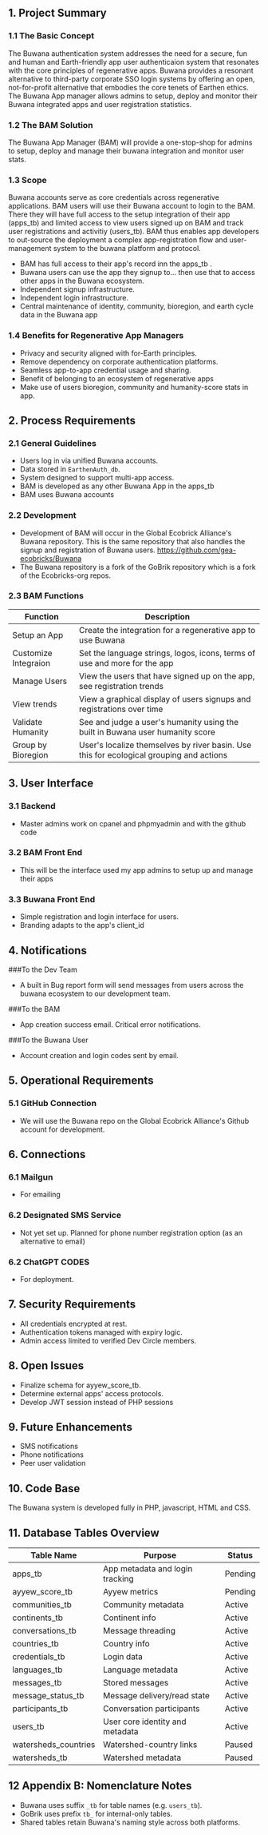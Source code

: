 ## 1. Project Summary

### 1.1 The Basic Concept
The Buwana authentication system addresses the need for a secure, fun and human and Earth-friendly app user authenticaion system that resonates with the core principles of regenerative apps. Buwana provides a resonant alternative to third-party corporate SSO login systems by offering an open, not-for-profit alternative that embodies the core tenets of Earthen ethics.  The Buwana App manager allows admins to setup, deploy and monitor their Buwana integrated apps and user registration statistics.

### 1.2 The BAM Solution
The Buwana App Manager (BAM) will provide a one-stop-shop for admins to setup, deploy and manage their buwana integration and monitor user stats. 

### 1.3 Scope
Buwana accounts serve as core credentials across regenerative applications. BAM users will use their Buwana account to login to the BAM.  There they will have full access to the setup integration of their app (apps_tb) and limited access to view users signed up on BAM and track user registrations and activitiy (users_tb).  BAM thus enables app developers to out-source the deployment a complex app-registration flow and user-management system to the buwana platform and protocol.

- BAM has full access to their app's record inn the apps_tb .
- Buwana users can use the app they signup to... then use that to access other apps in the Buwana ecosystem.
- Independent signup infrastructure.
- Independent login infrastructure.
- Central maintenance of identity, community, bioregion, and earth cycle data in the Buwana app

### 1.4 Benefits for Regenerative App Managers
- Privacy and security aligned with for-Earth principles.
- Remove dependency on corporate authentication platforms.
- Seamless app-to-app credential usage and sharing.
- Benefit of belonging to an ecosystem of regenerative apps
- Make use of users bioregion, community and humanity-score stats in app.


## 2. Process Requirements

### 2.1 General Guidelines
- Users log in via unified Buwana accounts.
- Data stored in `EarthenAuth_db`.
- System designed to support multi-app access.
- BAM is developed as any other Buwana App in the apps_tb
- BAM uses Buwana accounts

### 2.2 Development
- Development of BAM will occur in the Global Ecobrick Alliance's Buwana repository.  This is the same repository that also handles the signup and registration of Buwana users.  https://github.com/gea-ecobricks/Buwana
- The Buwana repository is a fork of the GoBrik repository which is a fork of the Ecobricks-org repos.

### 2.3 BAM Functions
| Function | Description |
|----------|-------------|
| Setup an App | Create the integration for a regenerative app to use Buwana |
| Customize Integraion | Set the language strings, logos, icons, terms of use and more for the app |
| Manage Users | View the users that have signed up on the app, see registration trends |
| View trends | View a graphical display of users signups and registrations over time |
| Validate Humanity | See and judge a user's humanity using the built in Buwana user humanity score |
| Group by Bioregion | User's localize themselves by river basin.  Use this for ecological grouping and actions |


## 3. User Interface

### 3.1 Backend
- Master admins work on cpanel and phpmyadmin and with the github code

### 3.2 BAM Front End
- This will be the interface used my app admins to setup up and manage their apps

### 3.3 Buwana Front End
- Simple registration and login interface for users.
- Branding adapts to the app's client_id

## 4. Notifications

###To the Dev Team
- A built in Bug report form will send messages from users across the buwana ecosystem to our development team.

###To the BAM
- App creation success email.  Critical error notifications.

###To the Buwana User
- Account creation and login codes sent by email.

## 5. Operational Requirements

### 5.1 GitHub Connection
- We will use the Buwana repo on the Global Ecobrick Alliance's Github account for development.

## 6. Connections

### 6.1 Mailgun
- For emailing

### 6.2 Designated SMS Service
- Not yet set up.  Planned for phone number registration option (as an alternative to email)

### 6.2 ChatGPT CODES
- For deployment.

## 7. Security Requirements
- All credentials encrypted at rest.
- Authentication tokens managed with expiry logic.
- Admin access limited to verified Dev Circle members.

## 8. Open Issues
- Finalize schema for ayyew_score_tb.
- Determine external apps' access protocols.
- Develop JWT session instead of PHP sessions

## 9. Future Enhancements
- SMS notifications
- Phone notifications
- Peer user validation

## 10. Code Base

The Buwana system is developed fully in PHP, javascript, HTML and CSS.

## 11. Database Tables Overview

| Table Name | Purpose | Status |
|------------|---------|--------|
| apps_tb | App metadata and login tracking | Pending |
| ayyew_score_tb | Ayyew metrics | Pending |
| communities_tb | Community metadata | Active |
| continents_tb | Continent info | Active |
| conversations_tb | Message threading | Active |
| countries_tb | Country info | Active |
| credentials_tb | Login data | Active |
| languages_tb | Language metadata | Active |
| messages_tb | Stored messages | Active |
| message_status_tb | Message delivery/read state | Active |
| participants_tb | Conversation participants | Active |
| users_tb | User core identity and metadata | Active |
| watersheds_countries | Watershed-country links | Paused |
| watersheds_tb | Watershed metadata | Paused |

## 12 Appendix B: Nomenclature Notes
- Buwana uses suffix `_tb` for table names (e.g. `users_tb`).
- GoBrik uses prefix `tb_` for internal-only tables.
- Shared tables retain Buwana's naming style across both platforms.